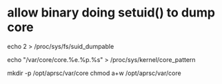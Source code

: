 
# allow binary doing setuid() to dump core
echo 2 > /proc/sys/fs/suid_dumpable

echo "/var/core/core.%e.%p.%s" > /proc/sys/kernel/core_pattern 

mkdir -p /opt/aprsc/var/core
chmod a+w /opt/aprsc/var/core

